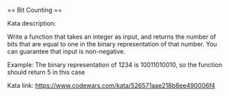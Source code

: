 == Bit Counting ==

Kata description:

Write a function that takes an integer as input, and returns the number of bits that are equal to one in the binary representation of that number. You can guarantee that input is non-negative.

Example: The binary representation of 1234 is 10011010010, so the function should return 5 in this case

Kata link: https://www.codewars.com/kata/526571aae218b8ee490006f4
